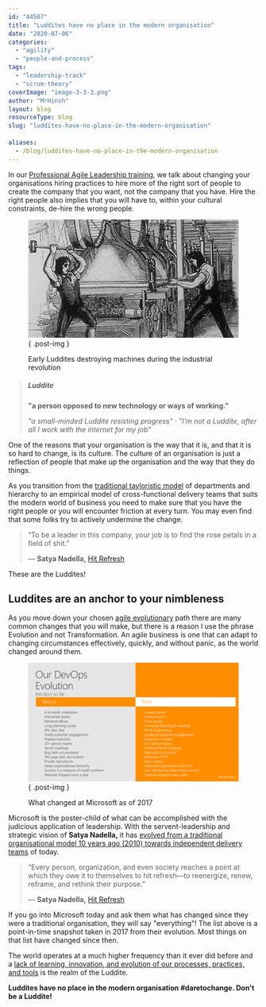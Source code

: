 ```yaml
---
id: "44507"
title: "Luddites have no place in the modern organisation"
date: "2020-07-06"
categories:
  - "agility"
  - "people-and-process"
tags:
  - "leadership-track"
  - "scrum-theory"
coverImage: "image-3-3-3.png"
author: "MrHinsh"
layout: blog
resourceType: blog
slug: "luddites-have-no-place-in-the-modern-organisation"

aliases:
  - /blog/luddites-have-no-place-in-the-modern-organisation
---
```


In our [Professional Agile Leadership training](https://nkdagility.com/training/courses/professional-agile-leadership-essentials-training/), we talk about changing your organisations hiring practices to hire more of the right sort of people to create the company that you want, not the company that you have. Hire the right people also implies that you will have to, within your cultural constraints, de-hire the wrong people.

<figure>

![](images/image-3-3-3.png)
{ .post-img }

<figcaption>

Early Luddites destroying machines during the industrial revolution

</figcaption>

</figure>

> ##### Luddite
>
> #####
>
> **"a person opposed to new technology or ways of working."**
>
> _"a small-minded Luddite resisting progress" · "I'm not a Luddite, after all I work with the internet for my job"_

One of the reasons that your organisation is the way that it is, and that it is so hard to change, is its culture. The culture of an organisation is just a reflection of people that make up the organisation and the way that they do things.

As you transition from the [traditional tayloristic model](https://nkdagility.com/blog/the-tyranny-of-taylorism/) of departments and hierarchy to an empirical model of cross-functional delivery teams that suits the modern world of business you need to make sure that you have the right people or you will encounter friction at every turn. You may even find that some folks try to actively undermine the change.

> “To be a leader in this company, your job is to find the rose petals in a field of shit.”
>
> ― **Satya Nadella,** [Hit Refresh](https://www.goodreads.com/work/quotes/51432387)

These are the Luddites!

## Luddites are an anchor to your nimbleness

As you move down your chosen [agile evolutionary](https://nkdagility.com/blog/agile-evolution) path there are many common changes that you will make, but there is a reason I use the phrase Evolution and not Transformation. An agile business is one that can adapt to changing circumstances effectively, quickly, and without panic, as the world changed around them.

<figure>

![](images/image-4-1280x720-4-4.png)
{ .post-img }

<figcaption>

What changed at Microsoft as of 2017

</figcaption>

</figure>

Microsoft is the poster-child of what can be accomplished with the judicious application of leadership. With the servent-leadership and strategic vision of **Satya Nadella,** it has [evolved from a traditional organisational model 10 years ago (2010) towards independent delivery teams](https://www.forbes.com/sites/stevedenning/2015/10/27/surprise-microsoft-is-agile/) of today.

> “Every person, organization, and even society reaches a point at which they owe it to themselves to hit refresh—to reenergize, renew, reframe, and rethink their purpose.”
>
> ― **Satya Nadella,** [Hit Refresh](https://www.goodreads.com/work/quotes/51432387)

If you go into Microsoft today and ask them what has changed since they were a traditional organisation, they will say "everything"! The list above is a point-in-time snapshot taken in 2017 from their evolution. Most things on that list have changed since then.

The world operates at a much higher frequency than it ever did before and a [lack of learning, innovation, and evolution of our processes, practices, and tools](https://nkdagility.com/blog/bureaucracy-is-the-enemy-of-agility/) is the realm of the Luddite.

**Luddites have no place in the modern organisation #daretochange. Don't be a Luddite!**

